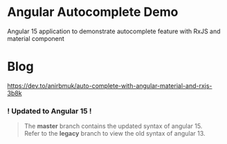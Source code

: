 # Angular Autocomplete Demo
Angular 15 application to demonstrate autocomplete feature with RxJS and material component  

# Blog
https://dev.to/anirbmuk/auto-complete-with-angular-material-and-rxjs-3b8k  

### ! Updated to Angular 15 !
> The **master** branch contains the updated syntax of angular 15.  
> Refer to the **legacy** branch to view the old syntax of angular 13.  
